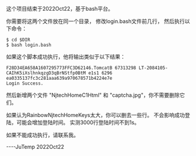这个项目结束于2022Oct22，基于bash平台。

你需要将这两个文件放在同一个目录，
修改login.bash文件前几行，
然后执行以下命令：

```
$ cd $DIR
$ bash login.bash
```

如果这个脚本成功执行，他将输出类似于以下结果：

```
F28D34EA658A1607295773FFC3D62146.TomcatB 67313298 LT-2084105-CAIhK5iXslhnkqzgD3qBrNStfp0BtM e1s1 6296 ea0335137fc3c281aaa639a970678571b4224e7e
Login Success.
```

然后新增两个文件 "NjtechHomeC1Html" 和 "captcha.jpg"，你不需要删除它们。

如果认为RainbowNjtechHomeKeys太大，你可以删去一些行。
不会影响成功登陆，可能会增加登陆时间。
实测3000行登陆时间不到1s。

如果不能成功执行，请联系我。

----JuTemp 2022Oct22

